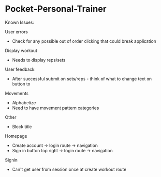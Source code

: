 # Pocket-Personal-Trainer
Known Issues: 

User errors
- Check for any possible out of order clicking that could break application

Display workout
- Needs to display reps/sets

User feedback
- After successful submit on sets/reps - think of what to change text on button to

Movements
- Alphabetize
- Need to have movement pattern categories

Other
- Block title

Homepage
- Create account -> login route -> navigation
- Sign in button top right -> login route -> navigation

Signin
- Can't get user from session once at create workout route
